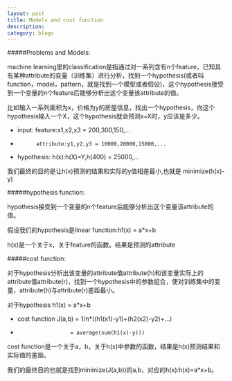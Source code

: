 ```yaml
---
layout: post
title: Models and cost function
description: 
category: blogs
---
```


#####Problems and Models:

machine learning里的classification是指通过对一系列含有n个feature，已知具有某种attribute的变量（训练集）进行分析，找到一个hypothesis(或者叫function，model，pattern，就是找到一个模型或者假设)，这个hypothesis接受到一个变量的n个feature后能够分析出这个变量该attribute的值。

比如输入一系列面积为x，价格为y的房屋信息，找出一个hypothesis，向这个hypothesis输入一个X，这个hypothesis就会预测x=X时，y应该是多少。

* input:	feature:x1,x2,x3 = 200,300,150,...
*			attribute:y1,y2,y3 = 10000,20000,15000,...

* hypothesis:	h(x):h(X)=Y,h(400) = 25000,...

我们最终的目的是让h(x)预测的结果和实际的y值相差最小,也就是 minimize(h(x)-y)



#####hypothesis function:

hypothesis接受到一个变量的n个feature后能够分析出这个变量该attribute的值。

假设我们的hypothesis是linear function:h1(x) = a*x+b

h(x)是一个关于x，关于feature的函数。结果是预测的attribute

#####cost function:

对于hypothesis分析出该变量的attribute值attribute(h)和该变量实际上的attribute值attribute(r)，找到一个hypothesis中的参数组合，使对训练集中的变量，attribute(h)与attribute(r)差距最小。

对于hypothesis h1(x) = a*x+b

* cost function J(a,b) = 1/n*((h1(x1)-y1)+(h2(x2)-y2)+...)
* 					   = average(sum(h1(x)-y)))
					 
cost function是一个关于a，b，关于h(x)中参数的函数，结果是h(x)预测结果和实际值的差距。

我们的最终目的也就是找到minimize(J(a,b))的a,b，对应的h(x):h(x)=a*x+b。